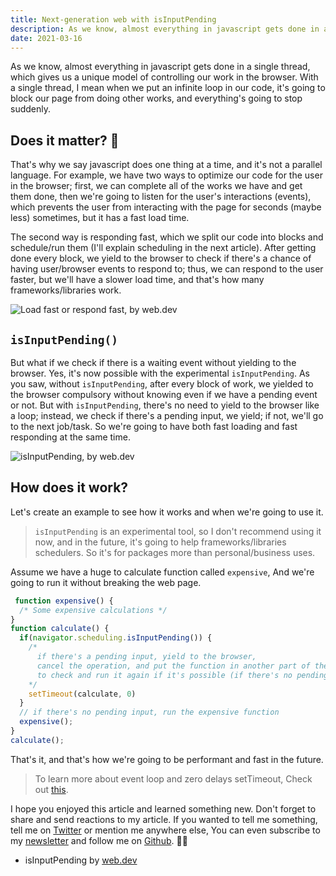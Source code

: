 ```yaml
---
title: Next-generation web with isInputPending
description: As we know, almost everything in javascript gets done in a single thread, which gives us a unique model of controlling our work in the browser. With a single thread...
date: 2021-03-16
---
```


As we know, almost everything in javascript gets done in a single thread, which gives us a unique model of controlling our work in the browser. With a single thread, I mean when we put an infinite loop in our code, it's going to block our page from doing other works, and everything's going to stop suddenly. 

## Does it matter? 🤔

That's why we say javascript does one thing at a time, and it's not a parallel language. For example, we have two ways to optimize our code for the user in the browser; first, we can complete all of the works we have and get them done, then we're going to listen for the user's interactions (events), which prevents the user from interacting with the page for seconds (maybe less) sometimes, but it has a fast load time.

The second way is responding fast, which we split our code into blocks and schedule/run them (I'll explain scheduling in the next article). After getting done every block, we yield to the browser to check if there's a chance of having user/browser events to respond to; thus, we can respond to the user faster, but we'll have a slower load time, and that's how many frameworks/libraries work. 

![Load fast or respond fast, by web.dev](isInputPending1.png)



## `isInputPending()`

But what if we check if there is a waiting event without yielding to the browser. Yes, it's now possible with the experimental `isInputPending`. As you saw, without `isInputPending`, after every block of work, we yielded to the browser compulsory without knowing even if we have a pending event or not. But with `isInputPending`, there's no need to yield to the browser like a loop; instead, we check if there's a pending input, we yield; if not, we'll go to the next job/task. So we're going to have both fast loading and fast responding at the same time. 

![isInputPending, by web.dev](isInputPending2.png)

## How does it work?

Let's create an example to see how it works and when we're going to use it.

> `isInputPending` is an experimental tool, so I don't recommend using it now, and in the future, it's going to help frameworks/libraries schedulers. So it's for packages more than personal/business uses.

Assume we have a huge to calculate function called `expensive`, And we're going to run it without breaking the web page.

```jsx
 function expensive() {
  /* Some expensive calculations */
}
function calculate() {
  if(navigator.scheduling.isInputPending()) {
    /* 
      if there's a pending input, yield to the browser, 
      cancel the operation, and put the function in another part of the event loop,
      to check and run it again if it's possible (if there's no pending input)
    */
    setTimeout(calculate, 0)
  }
  // if there's no pending input, run the expensive function
  expensive();
}
calculate();
```

That's it, and that's how we're going to be performant and fast in the future.

> To learn more about event loop and zero delays setTimeout, Check out [this](https://developer.mozilla.org/en-US/docs/Web/JavaScript/EventLoop#zero_delays).

I hope you enjoyed this article and learned something new. Don't forget to share and send reactions to my article. If you wanted to tell me something, tell me on [Twitter](https://twitter.com/aslemammadam) or mention me anywhere else, You can even subscribe to my [newsletter](https://bugged.dev/newsletter) and follow me on [Github](https://github.com/Aslemammad). 👋🏻

* isInputPending by [web.dev](https://web.dev/isinputpending)